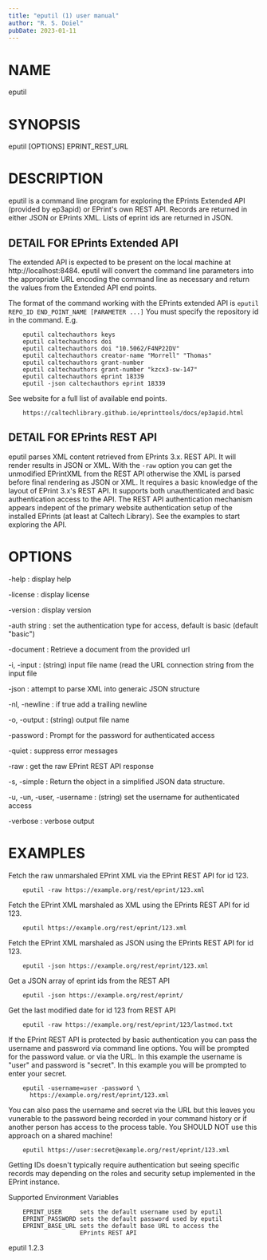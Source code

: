 ```yaml
---
title: "eputil (1) user manual"
author: "R. S. Doiel"
pubDate: 2023-01-11
---
```


# NAME

eputil

# SYNOPSIS

eputil [OPTIONS] EPRINT_REST_URL

# DESCRIPTION

eputil is a command line program for exploring
the EPrints Extended API (provided by ep3apid) or EPrint's
own REST API.  Records are returned in either JSON or EPrints XML.
Lists of eprint ids are returned in JSON.

## DETAIL FOR EPrints Extended API

The extended API is expected to be present on the local machine
at http://localhost:8484.  eputil will convert the command line
parameters into the appropriate URL encoding the command line as
necessary and return the values from the Extended API end points.

The format of the command working with the EPrints extended API
is `eputil REPO_ID END_POINT_NAME [PARAMETER ...]`
You must specify the repository id in the command. E.g.

~~~
    eputil caltechauthors keys
	eputil caltechauthors doi
	eputil caltechauthors doi "10.5062/F4NP22DV"
	eputil caltechauthors creator-name "Morrell" "Thomas"
	eputil caltechauthors grant-number
	eputil caltechauthors grant-number "kzcx3-sw-147"
	eputil caltechauthors eprint 18339
	eputil -json caltechauthors eprint 18339
~~~

See website for a full list of available end points.

~~~
    https://caltechlibrary.github.io/eprinttools/docs/ep3apid.html
~~~

## DETAIL FOR EPrints REST API

eputil parses XML content retrieved from
EPrints 3.x. REST API. It will render
results in JSON or XML.  With the `-raw`
option you can get the unmodified EPrintXML from the
REST API otherwise the XML is parsed before final
rendering as JSON or XML. It requires a basic knowledge
of the layout of EPrint 3.x's REST API. It supports
both unauthenticated and basic authentication access
to the API. The REST API authentication mechanism
appears indepent of the primary website authentication
setup of the installed EPrints (at least at Caltech
Library). See the examples to start exploring the API.

# OPTIONS

-help
: display help

-license
: display license

-version
: display version

-auth string
: set the authentication type for access, default is basic (default "basic")

-document
: Retrieve a document from the provided url

-i, -input
: (string) input file name (read the URL connection string from the input file

-json
: attempt to parse XML into generaic JSON structure

-nl, -newline
: if true add a trailing newline

-o, -output
: (string) output file name

-password
: Prompt for the password for authenticated access

-quiet
: suppress error messages

-raw
: get the raw EPrint REST API response

-s, -simple
: Return the object in a simplified JSON data structure.

-u, -un, -user, -username
: (string) set the username for authenticated access

-verbose
: verbose output

# EXAMPLES

Fetch the raw unmarshaled EPrint XML via the
EPrint REST API for id 123.

~~~
    eputil -raw https://example.org/rest/eprint/123.xml
~~~

Fetch the EPrint XML marshaled as XML using the
EPrints REST API for id 123.

~~~
    eputil https://example.org/rest/eprint/123.xml
~~~

Fetch the EPrint XML marshaled as JSON using the
EPrints REST API for id 123.

~~~
    eputil -json https://example.org/rest/eprint/123.xml
~~~

Get a JSON array of eprint ids from the REST API

~~~
    eputil -json https://example.org/rest/eprint/
~~~

Get the last modified date for id 123 from REST API

~~~
    eputil -raw https://example.org/rest/eprint/123/lastmod.txt
~~~

If the EPrint REST API is protected by basic authentication
you can pass the username and password via command line
options. You will be prompted for the password value.
or via the URL.  In this example the username is
"user" and password is "secret". In this example you will
be prompted to enter your secret.

~~~
    eputil -username=user -password \
      https://example.org/rest/eprint/123.xml
~~~

You can also pass the username and secret via the URL
but this leaves you vunerable to the password being recorded
in your command history or if another person has access to
the process table. You SHOULD NOT use this approach on a
shared machine!

~~~
    eputil https://user:secret@example.org/rest/eprint/123.xml
~~~

Getting IDs doesn't typically require authentication but seeing
specific records may depending on the roles and security
setup implemented in the EPrint instance.

Supported Environment Variables

~~~
    EPRINT_USER     sets the default username used by eputil
	EPRINT_PASSWORD sets the default password used by eputil
	EPRINT_BASE_URL sets the default base URL to access the
	                EPrints REST API
~~~

eputil 1.2.3



